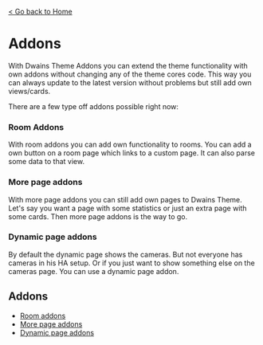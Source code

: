[< Go back to Home](../index.md)

# Addons

With Dwains Theme Addons you can extend the theme functionality with own addons without changing any of the theme cores code. This way you can always update to the latest version without problems but still add own views/cards.

There are a few type off addons possible right now:

### Room Addons
With room addons you can add own functionality to rooms. You can add a own button on a room page which links to a custom page. It can also parse some data to that view. 

### More page addons
With more page addons you can still add own pages to Dwains Theme. Let's say you want a page with some statistics or just an extra page with some cards. Then more page addons is the way to go.

### Dynamic page addons
By default the dynamic page shows the cameras. But not everyone has cameras in his HA setup. Or if you just want to show something else on the cameras page. You can use a dynamic page addon.

## Addons
* [Room addons](room.md)
* [More page addons](more_page.md)
* [Dynamic page addons](dynamic_page.md)